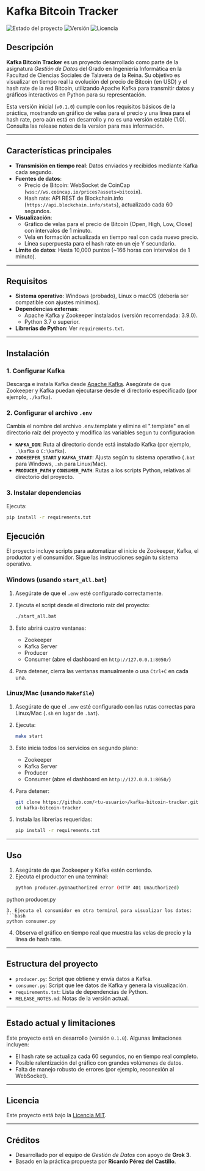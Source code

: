 # Kafka Bitcoin Tracker

![Estado del proyecto](https://img.shields.io/badge/Estado-Completado-green)
![Versión](https://img.shields.io/badge/Versión-1.0.0-blue)
![Licencia](https://img.shields.io/badge/Licencia-MIT-green)

## Descripción
**Kafka Bitcoin Tracker** es un proyecto desarrollado como parte de la asignatura *Gestión de Datos* del Grado en Ingeniería Informática en la Facultad de Ciencias Sociales de Talavera de la Reina. Su objetivo es visualizar en tiempo real la evolución del precio de Bitcoin (en USD) y el hash rate de la red Bitcoin, utilizando Apache Kafka para transmitir datos y gráficos interactivos en Python para su representación.

Esta versión inicial (`v0.1.0`) cumple con los requisitos básicos de la práctica, mostrando un gráfico de velas para el precio y una línea para el hash rate, pero aún está en desarrollo y no es una versión estable (1.0). Consulta las release notes de la version para mas información.

---

## Características principales
- **Transmisión en tiempo real**: Datos enviados y recibidos mediante Kafka cada segundo.
- **Fuentes de datos**:
  - Precio de Bitcoin: WebSocket de CoinCap (`wss://ws.coincap.io/prices?assets=bitcoin`).
  - Hash rate: API REST de Blockchain.info (`https://api.blockchain.info/stats`), actualizado cada 60 segundos.
- **Visualización**:
  - Gráfico de velas para el precio de Bitcoin (Open, High, Low, Close) con intervalos de 1 minuto.
  - Vela en formación actualizada en tiempo real con cada nuevo precio.
  - Línea superpuesta para el hash rate en un eje Y secundario.
- **Límite de datos**: Hasta 10,000 puntos (~166 horas con intervalos de 1 minuto).

---

## Requisitos
- **Sistema operativo**: Windows (probado), Linux o macOS (debería ser compatible con ajustes mínimos).
- **Dependencias externas**:
  - Apache Kafka y Zookeeper instalados (versión recomendada: 3.9.0).
  - Python 3.7 o superior.
- **Librerías de Python**: Ver `requirements.txt`.

---

## Instalación

### 1. Configurar Kafka
Descarga e instala Kafka desde [Apache Kafka](https://kafka.apache.org/downloads). Asegúrate de que Zookeeper y Kafka puedan ejecutarse desde el directorio especificado (por ejemplo, `./kafka`).

### 2. Configurar el archivo `.env`
Cambia el nombre del archivo .env.template y elimina el ".template" en el directorio raíz del proyecto y modifica las variables segun tu configuracion

- **`KAFKA_DIR`**: Ruta al directorio donde está instalado Kafka (por ejemplo, `.\kafka` o `C:\kafka`).
- **`ZOOKEEPER_START` y `KAFKA_START`**: Ajusta según tu sistema operativo (`.bat` para Windows, `.sh` para Linux/Mac).
- **`PRODUCER_PATH` y `CONSUMER_PATH`**: Rutas a los scripts Python, relativas al directorio del proyecto.

### 3. Instalar dependencias
Ejecuta:
```bash
pip install -r requirements.txt
```

## Ejecución

El proyecto incluye scripts para automatizar el inicio de Zookeeper, Kafka, el productor y el consumidor. Sigue las instrucciones según tu sistema operativo.

### Windows (usando `start_all.bat`)

1. Asegúrate de que el `.env` esté configurado correctamente.
2. Ejecuta el script desde el directorio raíz del proyecto:
   ```bash
   ./start_all.bat
   ```
3. Esto abrirá cuatro ventanas:
   - Zookeeper
   - Kafka Server
   - Producer
   - Consumer (abre el dashboard en `http://127.0.0.1:8050/`)

4. Para detener, cierra las ventanas manualmente o usa `Ctrl+C` en cada una.

### Linux/Mac (usando `Makefile`)

1. Asegúrate de que el `.env` esté configurado con las rutas correctas para Linux/Mac (`.sh` en lugar de `.bat`).
2. Ejecuta:
   ```bash
   make start
   ```
3. Esto inicia todos los servicios en segundo plano:
   - Zookeeper
   - Kafka Server
   - Producer
   - Consumer (abre el dashboard en `http://127.0.0.1:8050/`)

4. Para detener:
   ```bash
   git clone https://github.com/<tu-usuario>/kafka-bitcoin-tracker.git
   cd kafka-bitcoin-tracker
   ```
2. Instala las librerías requeridas:
   ```bash
   pip install -r requirements.txt
   ```

---

## Uso
1. Asegúrate de que Zookeeper y Kafka estén corriendo.
2. Ejecuta el productor en una terminal:
   ```bash
   python producer.pyUnauthorized error (HTTP 401 Unauthorized)

python producer.py
   ```
3. Ejecuta el consumidor en otra terminal para visualizar los datos:
   ```bash
   python consumer.py
   ```
4. Observa el gráfico en tiempo real que muestra las velas de precio y la línea de hash rate.

---

## Estructura del proyecto
- `producer.py`: Script que obtiene y envía datos a Kafka.
- `consumer.py`: Script que lee datos de Kafka y genera la visualización.
- `requirements.txt`: Lista de dependencias de Python.
- `RELEASE_NOTES.md`: Notas de la versión actual.

---

## Estado actual y limitaciones
Este proyecto está en desarrollo (versión `0.1.0`). Algunas limitaciones incluyen:
- El hash rate se actualiza cada 60 segundos, no en tiempo real completo.
- Posible ralentización del gráfico con grandes volúmenes de datos.
- Falta de manejo robusto de errores (por ejemplo, reconexión al WebSocket).

---

## Licencia
Este proyecto está bajo la [Licencia MIT](LICENSE).

---

## Créditos
- Desarrollado por el equipo de *Gestión de Datos* con apoyo de **Grok 3**.
- Basado en la práctica propuesta por **Ricardo Pérez del Castillo**.